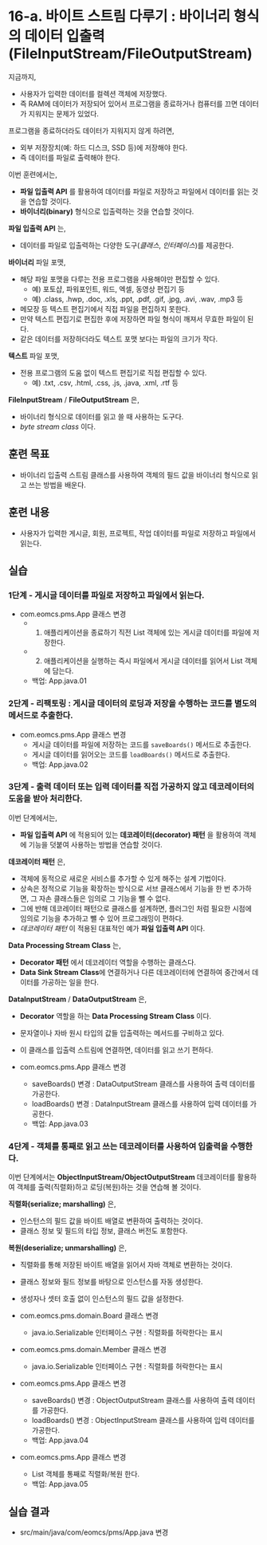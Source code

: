 # 16-a. 바이트 스트림 다루기 : 바이너리 형식의 데이터 입출력(FileInputStream/FileOutputStream)

지금까지,
- 사용자가 입력한 데이터를 컬렉션 객체에 저장했다.
- 즉 RAM에 데이터가 저장되어 있어서 프로그램을 종료하거나 컴퓨터를 끄면 데이터가 지워지는 문제가 있었다.

프로그램을 종료하더라도 데이터가 지워지지 않게 하려면,
- 외부 저장장치(예: 하드 디스크, SSD 등)에 저장해야 한다.
- 즉 데이터를 파일로 출력해야 한다.

이번 훈련에서는,
- **파일 입출력 API** 를 활용하여 데이터를 파일로 저장하고
파일에서 데이터를 읽는 것을 연습할 것이다.
- **바이너리(binary)** 형식으로 입출력하는 것을 연습할 것이다.

**파일 입출력 API** 는,
- 데이터를 파일로 입출력하는 다양한 도구(*클래스*, *인터페이스*)를 제공한다.

**바이너리** 파일 포맷,
- 해당 파일 포맷을 다루는 전용 프로그램을 사용해야만 편집할 수 있다.
  - 예) 포토샵, 파워포인트, 워드, 엑셀, 동영상 편집기 등
  - 예) .class, .hwp, .doc, .xls, .ppt, .pdf, .gif, .jpg, .avi, .wav, .mp3 등
- 메모장 등 텍스트 편집기에서 직접 파일을 편집하지 못한다.
- 만약 텍스트 편집기로 편집한 후에 저장하면 파일 형식이 깨져서 무효한 파일이 된다.
- 같은 데이터를 저장하더라도 텍스트 포맷 보다는 파일의 크기가 작다.

**텍스트** 파일 포맷,
- 전용 프로그램의 도움 없이 텍스트 편집기로 직접 편집할 수 있다.
  - 예) .txt, .csv, .html, .css, .js, .java, .xml, .rtf 등

**FileInputStream** / **FileOutputStream** 은,

- 바이너리 형식으로 데이터를 읽고 쓸 때 사용하는 도구다.
- *byte stream class* 이다.

## 훈련 목표

- 바이너리 입출력 스트림 클래스를 사용하여 객체의 필드 값을 바이너리 형식으로 읽고 쓰는 방법을 배운다.


## 훈련 내용

- 사용자가 입력한 게시글, 회원, 프로젝트, 작업 데이터를 파일로 저장하고 파일에서 읽는다.


## 실습


### 1단계 - 게시글 데이터를 파일로 저장하고 파일에서 읽는다.

- com.eomcs.pms.App 클래스 변경
  - 1) 애플리케이션을 종료하기 직전 List 객체에 있는 게시글 데이터를 파일에 저장한다.
  - 2) 애플리케이션을 실행하는 즉시 파일에서 게시글 데이터를 읽어서 List 객체에 담는다.
  - 백업: App.java.01

### 2단계 - 리팩토링 : 게시글 데이터의 로딩과 저장을 수행하는 코드를 별도의 메서드로 추출한다.

- com.eomcs.pms.App 클래스 변경
  - 게시글 데이터를 파일에 저장하는 코드를 `saveBoards()` 메서드로 추출한다.
  - 게시글 데이터를 읽어오는 코드를 `loadBoards()` 메서드로 추출한다.
  - 백업: App.java.02

### 3단계 - 출력 데이터 또는 입력 데이터를 직접 가공하지 않고 데코레이터의 도움을 받아 처리한다.

이번 단계에서는,
- **파일 입출력 API** 에 적용되어 있는 **데코레이터(decorator) 패턴** 을 활용하여
  객체에 기능을 덧붙여 사용하는 방법을 연습할 것이다.

**데코레이터 패턴** 은,
- 객체에 동적으로 새로운 서비스를 추가할 수 있게 해주는 설계 기법이다.
- 상속은 정적으로 기능을 확장하는 방식으로 서브 클래스에서 기능을 한 번 추가하면,
  그 자손 클래스들은 임의로 그 기능을 뺄 수 없다.
- 그에 반해 데코레이터 패턴으로 클래스를 설계하면, 플러그인 처럼 필요한 시점에 임의로 기능을 추가하고
  뺄 수 있어 프로그래밍이 편하다.
- *데코레이터 패턴* 이 적용된 대표적인 예가 **파일 입출력 API** 이다.   

**Data Processing Stream Class** 는,
- **Decorator 패턴** 에서 데코레이터 역할을 수행하는 클래스다.
- **Data Sink Stream Class**에 연결하거나 다른 데코레이터에 연결하여 중간에서 데이터를 가공하는 일을 한다.

**DataInputStream** / **DataOutputStream** 은,

- **Decorator** 역할을 하는 **Data Processing Stream Class** 이다.
- 문자열이나 자바 원시 타입의 값들 입출력하는 메서드를 구비하고 있다.
- 이 클래스를 입출력 스트림에 연결하면, 데이터를 읽고 쓰기 편하다.

- com.eomcs.pms.App 클래스 변경
  - saveBoards() 변경 : DataOutputStream 클래스를 사용하여 출력 데이터를 가공한다.
  - loadBoards() 변경 : DataInputStream 클래스를 사용하여 입력 데이터를 가공한다.
  - 백업: App.java.03

### 4단계 - 객체를 통째로 읽고 쓰는 데코레이터를 사용하여 입출력을 수행한다.

이번 단계에서는 **ObjectInputStream/ObjectOutputStream** 데코레이터를 활용하여 객체를 출력(직렬화)하고 로딩(복원)하는 것을 연습해 볼 것이다.

**직렬화(serialize; marshalling)** 은,

- 인스턴스의 필드 값을 바이트 배열로 변환하여 출력하는 것이다.
- 클래스 정보 및 필드의 타입 정보, 클래스 버전도 포함한다.

**복원(deserialize; unmarshalling)** 은,

- 직렬화를 통해 저장된 바이트 배열을 읽어서 자바 객체로 변환하는 것이다.
- 클래스 정보와 필드 정보를 바탕으로 인스턴스를 자동 생성한다.
- 생성자나 셋터 호출 없이 인스턴스의 필드 값을 설정한다.

- com.eomcs.pms.domain.Board 클래스 변경
  - java.io.Serializable 인터페이스 구현 : 직렬화를 허락한다는 표시
- com.eomcs.pms.domain.Member 클래스 변경
  - java.io.Serializable 인터페이스 구현 : 직렬화를 허락한다는 표시
- com.eomcs.pms.App 클래스 변경
  - saveBoards() 변경 : ObjectOutputStream 클래스를 사용하여 출력 데이터를 가공한다.
  - loadBoards() 변경 : ObjectInputStream 클래스를 사용하여 입력 데이터를 가공한다.
  - 백업: App.java.04
- com.eomcs.pms.App 클래스 변경
  - List 객체를 통째로 직렬화/복원 한다.
  - 백업: App.java.05


  

## 실습 결과

- src/main/java/com/eomcs/pms/App.java 변경
